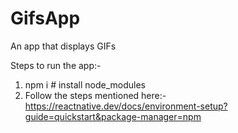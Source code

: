 # GifsApp
An app that displays GIFs

Steps to run the app:-

1. npm i # install node_modules
2. Follow the steps mentioned here:- https://reactnative.dev/docs/environment-setup?guide=quickstart&package-manager=npm
